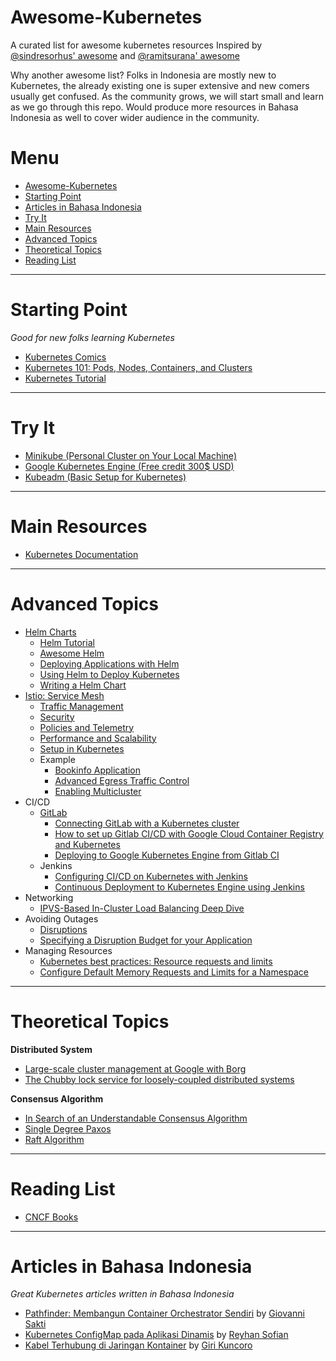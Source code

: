 Awesome-Kubernetes
=======================================================================

A curated list for awesome kubernetes resources
Inspired by [@sindresorhus' awesome](https://github.com/sindresorhus/awesome) and [@ramitsurana' awesome](https://github.com/ramitsurana/awesome-kubernetes)

Why another awesome list? Folks in Indonesia are mostly new to Kubernetes, the already existing one is super extensive and new comers usually get confused. As the community grows, we will start small and learn as we go through this repo. Would produce more resources in Bahasa Indonesia as well to cover wider audience in the community.

Menu
=======================================================================

- [Awesome-Kubernetes](#awesome-kubernetes)
- [Starting Point](#starting-point)
- [Articles in Bahasa Indonesia](#articles-in-bahasa-indonesia)
- [Try It](#try-it)
- [Main Resources](#main-resources)
- [Advanced Topics](#advanced-topics)
- [Theoretical Topics](#theoretical-topics)
- [Reading List](#reading-list)

-----------------------------------------------------------------------

Starting Point
=======================================================================

*Good for new folks learning Kubernetes*
- [Kubernetes Comics](https://cloud.google.com/kubernetes-engine/kubernetes-comic/)
- [Kubernetes 101: Pods, Nodes, Containers, and Clusters](https://medium.com/google-cloud/kubernetes-101-pods-nodes-containers-and-clusters-c1509e409e16) 
- [Kubernetes Tutorial](https://kubernetes.io/docs/tutorials/)


-----------------------------------------------------------------------
Try It
=======================================================================

- [Minikube (Personal Cluster on Your Local Machine)](https://kubernetes.io/docs/setup/minikube/)
- [Google Kubernetes Engine (Free credit 300$ USD)](https://cloud.google.com/free/)
- [Kubeadm (Basic Setup for Kubernetes)](https://labs.play-with-k8s.com )


-----------------------------------------------------------------------
Main Resources
=======================================================================

- [Kubernetes Documentation](https://kubernetes.io/docs/home/)


-----------------------------------------------------------------------
Advanced Topics
=======================================================================

- [Helm Charts](https://helm.sh)
    - [Helm Tutorial](https://github.com/muffin87/helm-tutorial)
    - [Awesome Helm](https://github.com/cdwv/awesome-helm)
    - [Deploying Applications with Helm](https://cloudacademy.com/blog/deploying-kubernetes-applications-with-helm/)
    - [Using Helm to Deploy Kubernetes](https://daemonza.github.io/2017/02/20/using-helm-to-deploy-to-kubernetes/)
    - [Writing a Helm Chart](https://www.influxdata.com/blog/packaged-kubernetes-deployments-writing-helm-chart/)
- [Istio: Service Mesh](https://istio.io/)
    - [Traffic Management](https://istio.io/docs/concepts/traffic-management/)
    - [Security](https://istio.io/docs/concepts/security/)
    - [Policies and Telemetry](https://istio.io/docs/concepts/policies-and-telemetry/)
    - [Performance and Scalability](https://istio.io/docs/concepts/performance-and-scalability/)
    - [Setup in Kubernetes](https://istio.io/docs/setup/kubernetes/)
    - Example
        - [Bookinfo Application](https://istio.io/docs/examples/bookinfo/)
        - [Advanced Egress Traffic Control](https://istio.io/docs/examples/advanced-egress/)
        - [Enabling Multicluster](https://istio.io/docs/examples/multicluster/)
- CI/CD
    - [GitLab](https://about.gitlab.com/solutions/kubernetes/)
        - [Connecting GitLab with a Kubernetes cluster](https://docs.gitlab.com/ee/user/project/clusters/)
        - [How to set up Gitlab CI/CD with Google Cloud Container Registry and Kubernetes](https://medium.com/@davivc/how-to-set-up-gitlab-ci-cd-with-google-cloud-container-registry-and-kubernetes-fa88ab7b1295)
        - [Deploying to Google Kubernetes Engine from Gitlab CI](https://medium.com/john-lewis-software-engineering/deploying-to-google-kubernetes-engine-from-gitlab-ci-feaf51dae0c1)
    - Jenkins
        - [Configuring CI/CD on Kubernetes with Jenkins](https://medium.com/containerum/configuring-ci-cd-on-kubernetes-with-jenkins-89eab7234270)
        - [Continuous Deployment to Kubernetes Engine using Jenkins](https://cloud.google.com/solutions/continuous-delivery-jenkins-kubernetes-engine)
- Networking
    - [IPVS-Based In-Cluster Load Balancing Deep Dive](https://kubernetes.io/blog/2018/07/09/ipvs-based-in-cluster-load-balancing-deep-dive/)
- Avoiding Outages
    - [Disruptions](https://kubernetes.io/docs/concepts/workloads/pods/disruptions/)
    - [Specifying a Disruption Budget for your Application](https://kubernetes.io/docs/tasks/run-application/configure-pdb/)
- Managing Resources
    - [Kubernetes best practices: Resource requests and limits](https://cloud.google.com/blog/products/gcp/kubernetes-best-practices-resource-requests-and-limits)
    - [Configure Default Memory Requests and Limits for a Namespace](https://kubernetes.io/docs/tasks/administer-cluster/manage-resources/)

-----------------------------------------------------------------------
Theoretical Topics
=======================================================================

**Distributed System**
- [Large-scale cluster management at Google with Borg](https://pdos.csail.mit.edu/6.824/papers/borg.pdf)
- [The Chubby lock service for loosely-coupled distributed systems](http://static.googleusercontent.com/media/research.google.com/en//archive/chubby-osdi06.pdf)

**Consensus Algorithm**

- [In Search of an Understandable Consensus Algorithm](web.stanford.edu/~ouster/cgi-bin/papers/raft-atc14)
- [Single Degree Paxos](https://mwhittaker.github.io/blog/single_decree_paxos/)
- [Raft Algorithm](https://ramcloud.stanford.edu/wiki/download/attachments/11370504/raft.pdf)


-----------------------------------------------------------------------
Reading List
=======================================================================
- [CNCF Books](https://github.com/cncf/ambassadors/blob/master/BOOKS.md)


-----------------------------------------------------------------------
Articles in Bahasa Indonesia
=======================================================================

*Great Kubernetes articles written in Bahasa Indonesia*

- [Pathfinder: Membangun Container Orchestrator Sendiri](https://medium.com/pujanggateknologi/pathfinder-membangun-container-orchestrator-sendiri-634eeeb3a0b) by [Giovanni Sakti](https://twitter.com/giosakti)
- [Kubernetes ConfigMap pada Aplikasi Dinamis](https://medium.com/pujanggateknologi/kubernetes-configmap-pada-aplikasi-dinamis-dce2d38a1040) by [Reyhan Sofian](https://github.com/reyhansofian)
- [Kabel Terhubung di Jaringan Kontainer](https://medium.com/pujanggateknologi/kabel-terhubung-di-jaringan-kontainer-ae46208cde30) by [Giri Kuncoro](https://twitter.com/girikuncoro)
